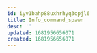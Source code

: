 ```yaml
---
id: iyv1bahp88uxhrhyq3opjl6
title: Info_command_spawn
desc: ''
updated: 1681956656071
created: 1681956656071
---
```

